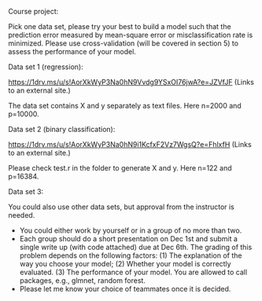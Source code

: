 Course project:

Pick one data set, please try your best to build a model such that the prediction error measured by mean-square error or misclassification rate is minimized. Please use cross-validation (will be covered in section 5) to assess the performance of your model.

Data set 1 (regression):

https://1drv.ms/u/s!AorXkWyP3Na0hN9Vvdg9YSxOI76jwA?e=JZVfJF (Links to an external site.)

The data set contains X and y separately as text files. Here n=2000 and p=10000.

Data set 2 (binary classification):

https://1drv.ms/u/s!AorXkWyP3Na0hN9i1KcfxF2Vz7WgsQ?e=FhlxfH (Links to an external site.)

Please check test.r in the folder to generate X and y. Here n=122 and p=16384.

Data set 3:

You could also use other data sets, but approval from the instructor is needed.

 * You could either work by yourself or in a group of no more than two.
 * Each group should do a short presentation on Dec 1st and submit a single write up (with code attached) due at Dec 6th. The grading of this problem depends on the following factors: (1) The explanation of the way you choose your model; (2) Whether your model is correctly evaluated. (3) The performance of your model. You are allowed to call packages, e.g., glmnet, random forest.
 * Please let me know your choice of teammates once it is decided.
